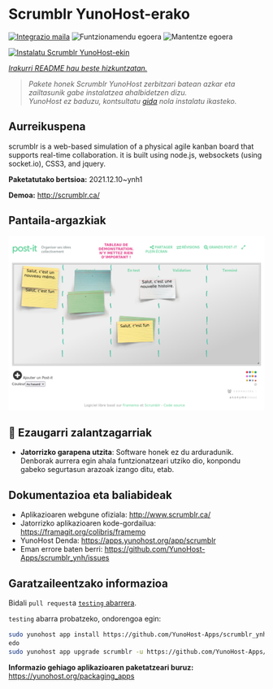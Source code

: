 <!--
Ohart ongi: README hau automatikoki sortu da <https://github.com/YunoHost/apps/tree/master/tools/readme_generator>ri esker
EZ editatu eskuz.
-->

# Scrumblr YunoHost-erako

[![Integrazio maila](https://dash.yunohost.org/integration/scrumblr.svg)](https://dash.yunohost.org/appci/app/scrumblr) ![Funtzionamendu egoera](https://ci-apps.yunohost.org/ci/badges/scrumblr.status.svg) ![Mantentze egoera](https://ci-apps.yunohost.org/ci/badges/scrumblr.maintain.svg)

[![Instalatu Scrumblr YunoHost-ekin](https://install-app.yunohost.org/install-with-yunohost.svg)](https://install-app.yunohost.org/?app=scrumblr)

*[Irakurri README hau beste hizkuntzatan.](./ALL_README.md)*

> *Pakete honek Scrumblr YunoHost zerbitzari batean azkar eta zailtasunik gabe instalatzea ahalbidetzen dizu.*  
> *YunoHost ez baduzu, kontsultatu [gida](https://yunohost.org/install) nola instalatu ikasteko.*

## Aurreikuspena

scrumblr is a web-based simulation of a physical agile kanban board that supports real-time collaboration. it is built using node.js, websockets (using socket.io), CSS3, and jquery. 

**Paketatutako bertsioa:** 2021.12.10~ynh1

**Demoa:** <http://scrumblr.ca/>

## Pantaila-argazkiak

![Scrumblr(r)en pantaila-argazkia](./doc/screenshots/post-it_demo.png)

## :red_circle: Ezaugarri zalantzagarriak

- **Jatorrizko garapena utzita**: Software honek ez du arduradunik. Denborak aurrera egin ahala funtzionatzeari utziko dio, konpondu gabeko segurtasun arazoak izango ditu, etab.

## Dokumentazioa eta baliabideak

- Aplikazioaren webgune ofiziala: <http://www.scrumblr.ca/>
- Jatorrizko aplikazioaren kode-gordailua: <https://framagit.org/colibris/framemo>
- YunoHost Denda: <https://apps.yunohost.org/app/scrumblr>
- Eman errore baten berri: <https://github.com/YunoHost-Apps/scrumblr_ynh/issues>

## Garatzaileentzako informazioa

Bidali `pull request`a [`testing` abarrera](https://github.com/YunoHost-Apps/scrumblr_ynh/tree/testing).

`testing` abarra probatzeko, ondorengoa egin:

```bash
sudo yunohost app install https://github.com/YunoHost-Apps/scrumblr_ynh/tree/testing --debug
edo
sudo yunohost app upgrade scrumblr -u https://github.com/YunoHost-Apps/scrumblr_ynh/tree/testing --debug
```

**Informazio gehiago aplikazioaren paketatzeari buruz:** <https://yunohost.org/packaging_apps>
